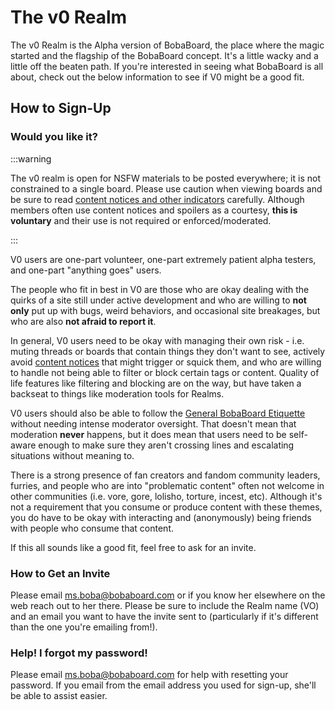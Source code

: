 # The v0 Realm

The v0 Realm is the Alpha version of BobaBoard, the place where the magic
started and the flagship of the BobaBoard concept. It's a little wacky and a
little off the beaten path. If you're interested in seeing what BobaBoard is all
about, check out the below information to see if V0 might be a good fit.

## How to Sign-Up

### Would you like it?

:::warning

The v0 realm is open for NSFW materials to be posted everywhere; it is not
constrained to a single board. Please use caution when viewing boards and be
sure to read
[content notices and other indicators](/docs/users/howto/tagging#cn) carefully.
Although members often use content notices and spoilers as a courtesy, **this is
voluntary** and their use is not required or enforced/moderated.

:::

V0 users are one-part volunteer, one-part extremely patient alpha testers, and
one-part "anything goes" users.

The people who fit in best in V0 are those who are okay dealing with the quirks
of a site still under active development and who are willing to **not only** put
up with bugs, weird behaviors, and occasional site breakages, but who are also
**not afraid to report it**.

In general, V0 users need to be okay with managing their own risk - i.e. muting
threads or boards that contain things they don't want to see, actively avoid
[content notices](/docs/users/howto/tagging#cn) that might trigger or squick
them, and who are willing to handle not being able to filter or block certain
tags or content. Quality of life features like filtering and blocking are on the
way, but have taken a backseat to things like moderation tools for Realms.

V0 users should also be able to follow the
[General BobaBoard Etiquette](/docs/users/etiquette) without needing intense
moderator oversight. That doesn't mean that moderation **never** happens, but it
does mean that users need to be self-aware enough to make sure they aren't
crossing lines and escalating situations without meaning to.

There is a strong presence of fan creators and fandom community leaders,
furries, and people who are into "problematic content" often not welcome in
other communities (i.e. vore, gore, lolisho, torture, incest, etc). Although
it's not a requirement that you consume or produce content with these themes,
you do have to be okay with interacting and (anonymously) being friends with
people who consume that content.

If this all sounds like a good fit, feel free to ask for an invite.

### How to Get an Invite

Please email
[ms.boba@bobaboard.com](mailto:ms.boba@bobaboard.com?subject=Invite%20Request&body=Hi%20ms.%20boba!%0D%0AI'm%20interested%20in%20joining%20the%20v0%20realm.%20Please%20send%20an%20invite%20to:%20[email%20address].)
or if you know her elsewhere on the web reach out to her there. Please be sure
to include the Realm name (VO) and an email you want to have the invite sent to
(particularly if it's different than the one you're emailing from!).

### Help! I forgot my password!

Please email
[ms.boba@bobaboard.com](mailto:ms.boba@bobaboard.com?subject=Password%20Recovery)
for help with resetting your password. If you email from the email address you
used for sign-up, she'll be able to assist easier.
